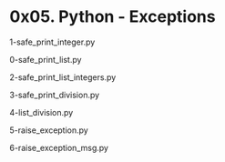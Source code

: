 # 0x05. Python - Exceptions

1-safe_print_integer.py

0-safe_print_list.py

2-safe_print_list_integers.py

3-safe_print_division.py

4-list_division.py

5-raise_exception.py

6-raise_exception_msg.py
